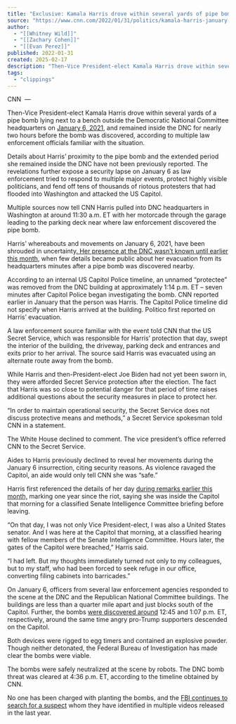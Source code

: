 ```yaml
---
title: "Exclusive: Kamala Harris drove within several yards of pipe bomb at DNC headquarters during Capitol riot | CNN Politics"
source: "https://www.cnn.com/2022/01/31/politics/kamala-harris-january-6-2021-democratic-national-committee/index.html"
author:
  - "[[Whitney Wild]]"
  - "[[Zachary Cohen]]"
  - "[[Evan Perez]]"
published: 2022-01-31
created: 2025-02-17
description: "Then-Vice President-elect Kamala Harris drove within several yards of a pipe bomb lying next to a bench outside the Democratic National Committee headquarters on January 6, 2021, and remained inside the DNC for nearly two hours before the bomb was discovered, according to multiple law enforcement officials familiar with the situation."
tags:
  - "clippings"
---
```

CNN  — 

Then-Vice President-elect Kamala Harris drove within several yards of a pipe bomb lying next to a bench outside the Democratic National Committee headquarters on [January 6, 2021](https://www.cnn.com/2021/01/13/politics/notable-arrests-capitol/index.html), and remained inside the DNC for nearly two hours before the bomb was discovered, according to multiple law enforcement officials familiar with the situation.

Details about Harris’ proximity to the pipe bomb and the extended period she remained inside the DNC have not been previously reported. The revelations further expose a security lapse on January 6 as law enforcement tried to respond to multiple major events, protect highly visible politicians, and fend off tens of thousands of riotous protesters that had flooded into Washington and attacked the US Capitol.

Multiple sources now tell CNN Harris pulled into DNC headquarters in Washington at around 11:30 a.m. ET with her motorcade through the garage leading to the parking deck near where law enforcement discovered the pipe bomb.

Harris’ whereabouts and movements on January 6, 2021, have been shrouded in uncertainty[. Her presence at the DNC wasn’t known until earlier this month](https://www.cnn.com/2022/01/06/politics/kamala-harris-january-2021/index.html), when few details became public about her evacuation from its headquarters minutes after a pipe bomb was discovered nearby.

According to an internal US Capitol Police timeline, an unnamed “protectee” was removed from the DNC building at approximately 1:14 p.m. ET – seven minutes after Capitol Police began investigating the bomb. CNN reported earlier in January that the person was Harris. The Capitol Police timeline did not specify when Harris arrived at the building. Politico first reported on Harris’ evacuation.

A law enforcement source familiar with the event told CNN that the US Secret Service, which was responsible for Harris’ protection that day, swept the interior of the building, the driveway, parking deck and entrances and exits prior to her arrival. The source said Harris was evacuated using an alternate route away from the bomb.

While Harris and then-President-elect Joe Biden had not yet been sworn in, they were afforded Secret Service protection after the election. The fact that Harris was so close to potential danger for that period of time raises additional questions about the security measures in place to protect her.

“In order to maintain operational security, the Secret Service does not discuss protective means and methods,” a Secret Service spokesman told CNN in a statement.

The White House declined to comment. The vice president’s office referred CNN to the Secret Service.

Aides to Harris previously declined to reveal her movements during the January 6 insurrection, citing security reasons. As violence ravaged the Capitol, an aide would only tell CNN she was “safe.”

Harris first referenced the details of her day [during remarks earlier this month,](https://www.cnn.com/2022/01/06/politics/transcript-kamala-harris-january-6-anniversary-speech/index.html) marking one year since the riot, saying she was inside the Capitol that morning for a classified Senate Intelligence Committee briefing before leaving.

“On that day, I was not only Vice President-elect, I was also a United States senator. And I was here at the Capitol that morning, at a classified hearing with fellow members of the Senate Intelligence Committee. Hours later, the gates of the Capitol were breached,” Harris said.

“I had left. But my thoughts immediately turned not only to my colleagues, but to my staff, who had been forced to seek refuge in our office, converting filing cabinets into barricades.”

On January 6, officers from several law enforcement agencies responded to the scene at the DNC and the Republican National Committee buildings. The buildings are less than a quarter mile apart and just blocks south of the Capitol. Further, the bombs [were discovered around](https://www.cnn.com/2021/01/27/politics/pipe-bomb-capitol-insurrection/index.html) 12:45 and 1:07 p.m. ET, respectively[,](https://www.cnn.com/2021/01/27/politics/pipe-bomb-capitol-insurrection/index.html) around the same time angry pro-Trump supporters descended on the Capitol.

Both devices were rigged to egg timers and contained an explosive powder. Though neither detonated, the Federal Bureau of Investigation has made clear the bombs were viable.

The bombs were safely neutralized at the scene by robots. The DNC bomb threat was cleared at 4:36 p.m. ET, according to the timeline obtained by CNN.

No one has been charged with planting the bombs, and the [FBI continues to search for a suspect](http://www.cnn.com/2021/09/08/politics/pipe-bombs-dnc-rnc-capitol-riot-suspect/index.html) whom they have identified in multiple videos released in the last year.